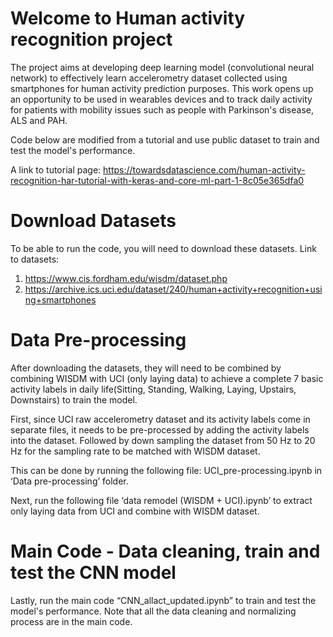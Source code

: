# Welcome to Human activity recognition project
The project aims at developing deep learning model (convolutional neural network) to effectively learn accelerometry dataset collected using smartphones for human activity prediction purposes. This work opens up an opportunity to be used in wearables devices and to track daily activity for patients with mobility issues such as people with Parkinson's disease, ALS and PAH. 

Code below are modified from a tutorial and use public dataset to train and test the model's performance.

A link to tutorial page: https://towardsdatascience.com/human-activity-recognition-har-tutorial-with-keras-and-core-ml-part-1-8c05e365dfa0

# Download Datasets
To be able to run the code, you will need to download these datasets. 
Link to datasets:
1. https://www.cis.fordham.edu/wisdm/dataset.php
2. https://archive.ics.uci.edu/dataset/240/human+activity+recognition+using+smartphones

# Data Pre-processing
After downloading the datasets, they will need to be combined by combining WISDM with UCI (only laying data) to achieve a complete 7 basic activity labels in daily life(Sitting, Standing, Walking, Laying, Upstairs, Downstairs) to train the model.

First, since UCI raw accelerometry dataset and its activity labels come in separate files, it needs to be pre-processed by adding the activity labels into the dataset. Followed by down sampling the dataset from 50 Hz to 20 Hz for the sampling rate to be matched with WISDM dataset.

This can be done by running the following file: UCI_pre-processing.ipynb in ‘Data pre-processing’ folder.

Next, run the following file ‘data remodel (WISDM + UCI).ipynb’  to extract only laying data from UCI and combine with  WISDM dataset. 

# Main Code - Data cleaning, train and test the CNN model
Lastly, run the main code “CNN_allact_updated.ipynb” to train and test the model's performance. Note that all the data cleaning and normalizing process are in the main code.

